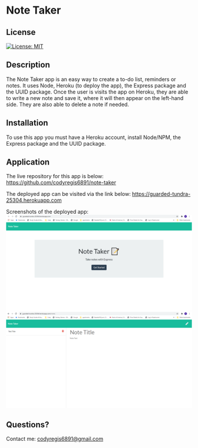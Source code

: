 # Note Taker

## License

[![License: MIT](https://img.shields.io/badge/License-MIT-yellow.svg)](https://opensource.org/licenses/MIT)

## Description

The Note Taker app is an easy way to create a to-do list, reminders or notes. It uses Node, Heroku (to deploy the app), the Express package and the UUID package. Once the user is visits the app on Heroku, they are able to write a new note and save it, where it will then appear on the left-hand side. They are also able to delete a note if needed.

## Installation

To use this app you must have a Heroku account, install Node/NPM, the Express package and the UUID package.

## Application

The live repository for this app is below:
https://github.com/codyregis6891/note-taker

The deployed app can be visited via the link below:
https://guarded-tundra-25304.herokuapp.com

Screenshots of the deployed app:
![note-taker-home-page-screenshot](./images/home-page.png)
![note-taker-note-page-screenshot](./images/note-page.png)


## Questions?

Contact me: codyregis6891@gmail.com
